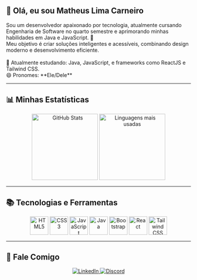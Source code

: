 <h2 align="left">👋 Olá, eu sou Matheus Lima Carneiro</h2>

<p align="left">
  Sou um desenvolvedor apaixonado por tecnologia, atualmente cursando Engenharia de Software no quarto semestre e aprimorando minhas habilidades em Java e JavaScript. 🚀<br>
  Meu objetivo é criar soluções inteligentes e acessíveis, combinando design moderno e desenvolvimento eficiente.<br><br>
  🌱 Atualmente estudando: Java, JavaScript, e frameworks como ReactJS e Tailwind CSS.<br>
  😄 Pronomes: **Ele/Dele**
</p>

---

<h2 align="left">📊 Minhas Estatísticas</h2>

<div align="center">
  <img src="https://github-readme-stats.vercel.app/api?username=MatheusLimaCarneiro&show_icons=true&theme=gotham&hide_title=true" height="180" alt="GitHub Stats" />
  <img src="https://github-readme-stats.vercel.app/api/top-langs/?username=MatheusLimaCarneiro&layout=compact&theme=gotham" height="180" alt="Linguagens mais usadas" />
</div>

---

<h2 align="left">📚 Tecnologias e Ferramentas</h2>

<div align="center">
  <img src="https://cdn.jsdelivr.net/gh/devicons/devicon/icons/html5/html5-original.svg" height="50" alt="HTML5" />
  <img src="https://cdn.jsdelivr.net/gh/devicons/devicon/icons/css3/css3-original.svg" height="50" alt="CSS3" />
  <img src="https://cdn.jsdelivr.net/gh/devicons/devicon/icons/javascript/javascript-original.svg" height="50" alt="JavaScript" />
  <img src="https://cdn.jsdelivr.net/gh/devicons/devicon/icons/java/java-original.svg" height="50" alt="Java" />
  <img src="https://cdn.jsdelivr.net/gh/devicons/devicon/icons/bootstrap/bootstrap-original.svg" height="50" alt="Bootstrap" />
  <img src="https://cdn.jsdelivr.net/gh/devicons/devicon/icons/react/react-original.svg" height="50" alt="React" />
  <img src="https://cdn.jsdelivr.net/gh/devicons/devicon/icons/tailwindcss/tailwindcss-original-wordmark.svg" height="50" alt="Tailwind CSS" />
</div>

---

<h2 align="left">💬 Fale Comigo</h2>

<div align="center">
  <a href="https://www.linkedin.com/in/matheus-lima-carneiro-b75579278/" target="_blank">
    <img src="https://img.shields.io/badge/-LinkedIn-0A66C2?style=for-the-badge&logo=linkedin&logoColor=white" alt="LinkedIn" />
  </a>
  <a href="https://discord.com/channels/matheuslimac2/" target="_blank">
    <img src="https://img.shields.io/badge/-Discord-5865F2?style=for-the-badge&logo=discord&logoColor=white" alt="Discord" />
  </a>
</div>
